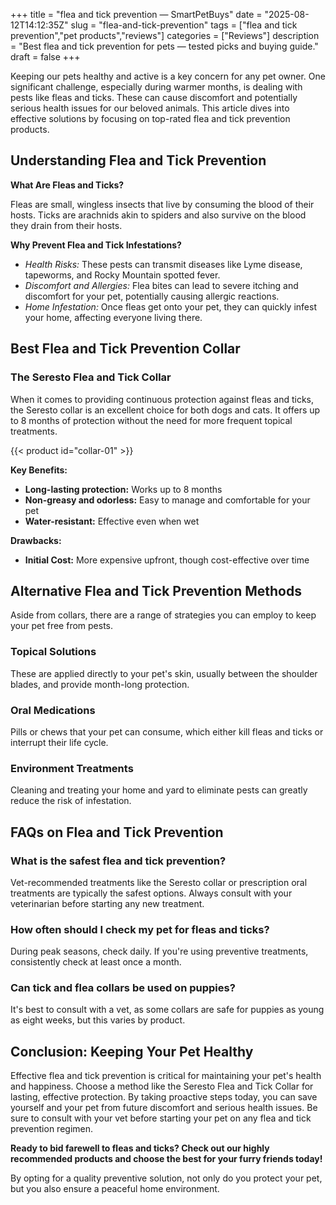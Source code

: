 +++
title = "flea and tick prevention — SmartPetBuys"
date = "2025-08-12T14:12:35Z"
slug = "flea-and-tick-prevention"
tags = ["flea and tick prevention","pet products","reviews"]
categories = ["Reviews"]
description = "Best flea and tick prevention for pets — tested picks and buying guide."
draft = false
+++

Keeping our pets healthy and active is a key concern for any pet owner. One significant challenge, especially during warmer months, is dealing with pests like fleas and ticks. These can cause discomfort and potentially serious health issues for our beloved animals. This article dives into effective solutions by focusing on top-rated flea and tick prevention products.

## Understanding Flea and Tick Prevention

**What Are Fleas and Ticks?**

Fleas are small, wingless insects that live by consuming the blood of their hosts. Ticks are arachnids akin to spiders and also survive on the blood they drain from their hosts.

**Why Prevent Flea and Tick Infestations?**

- _Health Risks:_ These pests can transmit diseases like Lyme disease, tapeworms, and Rocky Mountain spotted fever.
- _Discomfort and Allergies:_ Flea bites can lead to severe itching and discomfort for your pet, potentially causing allergic reactions.
- _Home Infestation:_ Once fleas get onto your pet, they can quickly infest your home, affecting everyone living there.

## Best Flea and Tick Prevention Collar

### The Seresto Flea and Tick Collar

When it comes to providing continuous protection against fleas and ticks, the Seresto collar is an excellent choice for both dogs and cats. It offers up to 8 months of protection without the need for more frequent topical treatments.

{{< product id="collar-01" >}}

**Key Benefits:**

- **Long-lasting protection:** Works up to 8 months
- **Non-greasy and odorless:** Easy to manage and comfortable for your pet
- **Water-resistant:** Effective even when wet

**Drawbacks:**

- **Initial Cost:** More expensive upfront, though cost-effective over time

## Alternative Flea and Tick Prevention Methods

Aside from collars, there are a range of strategies you can employ to keep your pet free from pests.

### Topical Solutions

These are applied directly to your pet's skin, usually between the shoulder blades, and provide month-long protection.

### Oral Medications

Pills or chews that your pet can consume, which either kill fleas and ticks or interrupt their life cycle.

### Environment Treatments

Cleaning and treating your home and yard to eliminate pests can greatly reduce the risk of infestation.

## FAQs on Flea and Tick Prevention

### What is the safest flea and tick prevention?

Vet-recommended treatments like the Seresto collar or prescription oral treatments are typically the safest options. Always consult with your veterinarian before starting any new treatment.

### How often should I check my pet for fleas and ticks?

During peak seasons, check daily. If you're using preventive treatments, consistently check at least once a month.

### Can tick and flea collars be used on puppies?

It's best to consult with a vet, as some collars are safe for puppies as young as eight weeks, but this varies by product.

## Conclusion: Keeping Your Pet Healthy 

Effective flea and tick prevention is critical for maintaining your pet's health and happiness. Choose a method like the Seresto Flea and Tick Collar for lasting, effective protection. By taking proactive steps today, you can save yourself and your pet from future discomfort and serious health issues. Be sure to consult with your vet before starting your pet on any flea and tick prevention regimen.

**Ready to bid farewell to fleas and ticks? Check out our highly recommended products and choose the best for your furry friends today!**

By opting for a quality preventive solution, not only do you protect your pet, but you also ensure a peaceful home environment.